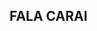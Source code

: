 ## FALA CARAI 

<!--
**felipevzx-17/felipevzx-17** is a ✨ _special_ ✨ repository because its `README.md` (this file) appears on your GitHub profile.

Here are some ideas to get you started:

 MEU NOME E FELIPE
 GOSTO DE JOGAR CALL OF DUTY WARZONE E GOSTO DE CAMINHAO
 ANTES EU FAZIA EDIT DE CAMINHAO NO TIK TOK, EU TENHO 1,7K DE SEGUIDOR, NOME DA MINHA CONTA E
 MEU SONHO E TER UM CAMINHAO PROPIO E DEICHAR ELE DO MEU JEITO, TAMBEM TER UMA FAMILHA BEM  

![](https://media1.tenor.com/m/mu447OZCxmkAAAAC/scania.gif)
